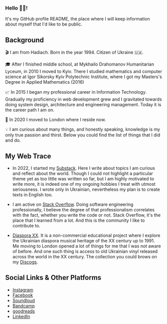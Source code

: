 ### Hello 👋🏻!

It's my GitHub profile README, the place where I will keep information about myself that I'd like to be public.

## Background

🎬 I am from Hadiach. Born in the year 1994. Citizen of Ukraine 🇺🇦.

🎓 After I finished middle school, at Mykhailo Drahomanov Humanitarian Lyceum, in 2010 I moved to Kyiv. There I studied mathematics and computer science at Igor Sikorsky Kyiv Polytechnic Institute, where I got my Masters's Degree in Applied Mathematics (2016)

📈 In 2015 I began my professional career in Information Technology. Gradually my proficiency in web development grew and I gravitated towards doing system design, architecture and engineering management. Today it is the career path I am on.

📍 In 2020 I moved to London where I reside now.

💡 I am curious about many things, and honestly speaking, knowledge is my only true passion and thirst. Below you could find the list of things that I did and do.

## My Web Trace

- In 2022, I started my [Substack](https://povisenko.substack.com). Here I write about topics I am curious and reflect about the world. Though I could not highlight a particular theme yet as too little was written so far, but I am highly motivated to write more, it is indeed one of my ongoing hobbies I treat with utmost seriousness. I wrote only in Ukrainian, nevertheless my plan is to create texts in English too. 

- I am active on [Stack Overflow](https://stackoverflow.com/users/2852528/serhii-povisenko). Doing software engineering professionally, I believe the degree of that professionalism correlates with the fact, whether you write the code or not. Stack Overflow, it's the place that I learned from a lot. And this is the community I like to contribute to. 

- [Diaspora XX](https://soundcloud.com/diasporaxx). It is a non-commercial educational project where I explore the Ukrainian diaspora musical heritage of the XX century up to 1991. Me moving to London opened a lot of things for me that I was not aware of before. And one such thing is access to old Ukrainian vinyl released across the world in the XX century. The collection you could brows on my [Discogs](https://www.discogs.com/user/povisenko/collection).

## Social Links & Other Platforms
- [Instagram](https://www.instagram.com/povisenko) 
- [Facebook](https://www.facebook.com/spovisenko)
- [Soundloud](https://soundcloud.com/povisenko)
- [Bandcamp](https://bandcamp.com/povisenko)
- [goodreads](https://www.goodreads.com/user/show/123456509-serhii-pov-senko)
- [LinkedIn](https://www.linkedin.com/in/povisenko/)
